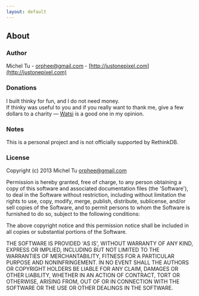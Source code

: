 ```yaml
---
layout: default
---
```


## About

### Author

Michel Tu - [orphee@gmail.com](orphee@gmail.com) - [http://justonepixel.com](http://justonepixel.com)


### Donations

I built thinky for fun, and I do not need money.   
If thinky was useful to you and if you really want to thank me, give a few dollars to a
charity &mdash; [Watsi](http://watsi.org) is a good one in my opinion.


### Notes
This is a personal project and is not officially supported by RethinkDB.


### License
Copyright (c) 2013 Michel Tu [orphee@gmail.com](orphee@gmail.com)

Permission is hereby granted, free of charge, to any person obtaining a copy of this
software and associated documentation files (the 'Software'), to deal in the Software
without restriction, including without limitation the rights to use, copy, modify, merge,
publish, distribute, sublicense, and/or sell copies of the Software, and to permit
persons to whom the Software is furnished to do so, subject to the following conditions:

The above copyright notice and this permission notice shall be included in all copies or
substantial portions of the Software.

THE SOFTWARE IS PROVIDED 'AS IS', WITHOUT WARRANTY OF ANY KIND, EXPRESS OR IMPLIED,
INCLUDING BUT NOT LIMITED TO THE WARRANTIES OF MERCHANTABILITY, FITNESS FOR A PARTICULAR
PURPOSE AND NONINFRINGEMENT. IN NO EVENT SHALL THE AUTHORS OR COPYRIGHT HOLDERS BE LIABLE
FOR ANY CLAIM, DAMAGES OR OTHER LIABILITY, WHETHER IN AN ACTION OF CONTRACT, TORT OR
OTHERWISE, ARISING FROM, OUT OF OR IN CONNECTION WITH THE SOFTWARE OR THE USE OR OTHER
DEALINGS IN THE SOFTWARE.

